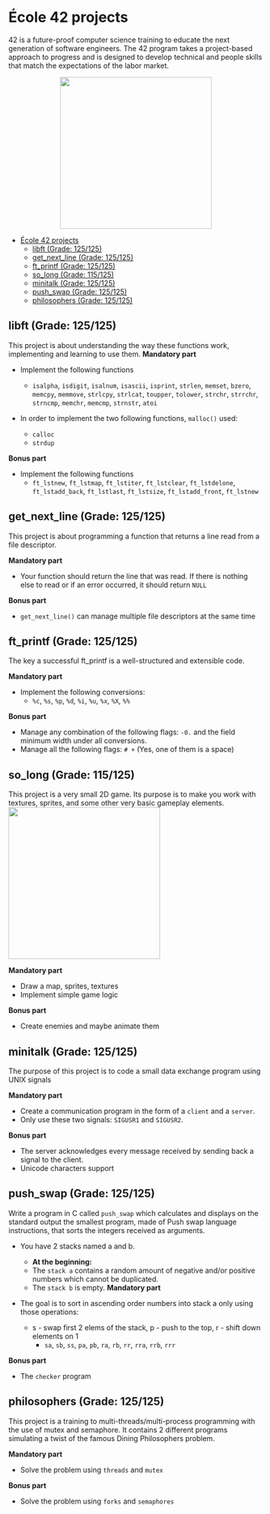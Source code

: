 # École 42 projects
42 is a future-proof computer science training to educate the next generation of software engineers. The 42 program takes a project-based approach to progress and is designed to develop technical and people skills that match the expectations of the labor market.
<div align="center">
  <img src="https://upload.wikimedia.org/wikipedia/commons/thumb/8/8d/42_Logo.svg/1024px-42_Logo.svg.png" width="300" height="300" />
</div>

<!-- # clang -->
- [École 42 projects](#école-42-projects)
  - [libft (Grade: 125/125)](#libft-grade-125125)
  - [get\_next\_line (Grade: 125/125)](#get_next_line-grade-125125)
  - [ft\_printf (Grade: 125/125)](#ft_printf-grade-125125)
  - [so\_long (Grade: 115/125)](#so_long-grade-115125)
  - [minitalk (Grade: 125/125)](#minitalk-grade-125125)
  - [push\_swap (Grade: 125/125)](#push_swap-grade-125125)
  - [philosophers (Grade: 125/125)](#philosophers-grade-125125)

## libft (Grade: 125/125)
This project is about understanding the way these functions work, implementing and learning to use them.
**Mandatory part**

- Implement the following functions
  - `isalpha`, `isdigit`, `isalnum`, `isascii`, `isprint`, `strlen`, `memset`, `bzero`, `memcpy`, `memmove`, `strlcpy`, `strlcat`, `toupper`, `tolower`, `strchr`, `strrchr`, `strncmp`, `memchr`, `memcmp`, `strnstr`, `atoi`

- In order to implement the two following functions, `malloc()` used:
  - `calloc`
  - `strdup`

**Bonus part**
- Implement the following functions
  - `ft_lstnew`, `ft_lstmap`, `ft_lstiter`, `ft_lstclear`, `ft_lstdelone`, `ft_lstadd_back`, `ft_lstlast`, `ft_lstsize`, `ft_lstadd_front`, `ft_lstnew`

## get_next_line (Grade: 125/125)
This project is about programming a function that returns a line read from a file descriptor.

**Mandatory part**
- Your function should return the line that was read. If there is nothing else to read or if an error occurred, it should return `NULL` 

**Bonus part**
- `get_next_line()` can manage multiple file descriptors at the same time


## ft_printf (Grade: 125/125)
The key a successful ft_printf is a well-structured and extensible code.

**Mandatory part**
- Implement the following conversions:
   - `%c`, `%s`, `%p`, `%d`, `%i`, `%u`, `%x`, `%X`, `%%` 

**Bonus part**
- Manage any combination of the following flags: `-0.` and the field minimum width under all conversions.
- Manage all the following flags: `# +` (Yes, one of them is a space)


## so_long (Grade: 115/125)
This project is a very small 2D game. Its purpose is to make you work with textures, sprites, and some other very basic gameplay elements.
  <img src="https://sun9-east.userapi.com/sun9-32/s/v1/ig2/ZjsCd8o_K9arYXn-OWA2RYeata5_Pakw-VFjaw0T4JAbZq6rvc7QwrsK-loaCUMgn-b61CalvZZ53hqZlFfeDESa.jpg?size=762x342&quality=96&type=album" height="300" />

**Mandatory part**
- Draw a map, sprites, textures
- Implement simple game logic

**Bonus part**
- Create enemies and maybe animate them


## minitalk (Grade: 125/125)
The purpose of this project is to code a small data exchange program using UNIX signals

**Mandatory part**
- Create a communication program in the form of a `client` and a `server`.
- Only use these two signals: `SIGUSR1` and `SIGUSR2`.

**Bonus part**
- The server acknowledges every message received by sending back a signal to the client.
- Unicode characters support

## push_swap (Grade: 125/125)
Write a program in C called `push_swap` which calculates and displays on the standard output the smallest program, made of Push swap language instructions, that sorts the integers received as arguments.

- You have 2 stacks named a and b.
  - **At the beginning:**
  - The `stack a` contains a random amount of negative and/or positive numbers which cannot be duplicated.
  - The `stack b` is empty.
**Mandatory part**

- The goal is to sort in ascending order numbers into stack a only using those operations:
  - s - swap first 2 elems of the stack, p - push to the top, r - shift down elements on 1
    - `sa`, `sb`, `ss`, `pa`, `pb`, `ra`, `rb`, `rr`, `rra`, `rrb`, `rrr`

**Bonus part**
- The `checker` program

## philosophers (Grade: 125/125)
This project is a training to multi-threads/multi-process programming with the use of mutex and semaphore. 
It contains 2 different programs simulating a twist of the famous Dining Philosophers problem.

**Mandatory part**
- Solve the problem using `threads` and `mutex`

**Bonus part**
- Solve the problem using `forks` and `semaphores`